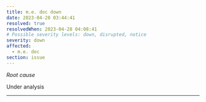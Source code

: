 ```yaml
---
title: m.e. doc down
date: 2023-04-28 03:44:41
resolved: true
resolvedWhen: 2023-04-28 04:08:41
# Possible severity levels: down, disrupted, notice
severity: down
affected:
  - m.e. doc
section: issue
---
```


*Root cause*

Under analysis

---


